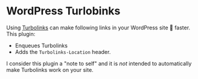 # WordPress Turlobinks

Using [Turbolinks](https://github.com/rails/turbolinks) can make following links in your WordPress site 🚀 faster.
This plugin:

- Enqueues Turbolinks
- Adds the `Turbolinks-Location` header.

I consider this plugin a "note to self" and it is _not_ intended to automatically make Turbolinks work on your site.
